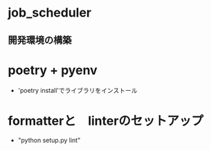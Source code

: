 # job_scheduler

## 開発環境の構築
# poetry + pyenv
- 'poetry install'でライブラリをインストール
# formatterと　linterのセットアップ
- "python setup.py lint"

